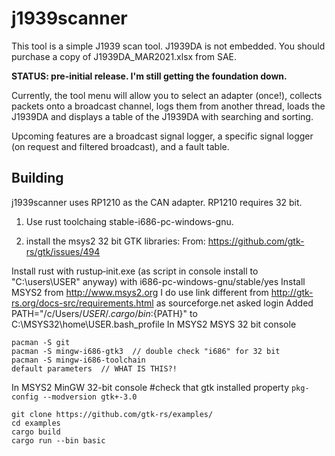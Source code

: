 # j1939scanner

This tool is a simple J1939 scan tool.  J1939DA is not embedded.  You should purchase a copy of J1939DA_MAR2021.xlsx from SAE.

**STATUS: pre-initial release.  I'm still getting the foundation down.**

Currently, the tool menu will allow you to select an adapter (once!), collects packets onto a broadcast channel, logs them from another thread, loads the J1939DA and displays a table of the J1939DA with searching and sorting.

Upcoming features are a broadcast signal logger, a specific signal logger (on request and filtered broadcast), and a fault table.

## Building
j1939scanner uses RP1210 as the CAN adapter.  RP1210 requires 32 bit.

1. Use rust toolchaing stable-i686-pc-windows-gnu.

2. install the msys2 32 bit GTK libraries:
From: https://github.com/gtk-rs/gtk/issues/494

Install rust with rustup‑init.exe (as script in console install to "C:\users\USER" anyway)
with i686-pc-windows-gnu/stable/yes
Install MSYS2 from http://www.msys2.org
I do use link different from http://gtk-rs.org/docs-src/requirements.html as sourceforge.net asked login
Added PATH="/c/Users/${USER}/.cargo/bin:${PATH}" to C:\MSYS32\home\USER\.bash_profile
In MSYS2 MSYS 32 bit console
```
pacman -S git
pacman -S mingw-i686-gtk3  // double check "i686" for 32 bit
pacman -S mingw-i686-toolchain
default parameters  // WHAT IS THIS?!
```
In MSYS2 MinGW 32-bit console
#check that gtk installed property
`pkg-config --modversion gtk+-3.0`

```
git clone https://github.com/gtk-rs/examples/
cd examples
cargo build
cargo run --bin basic
```
